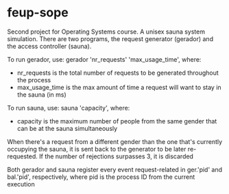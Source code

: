 # feup-sope
Second project for Operating Systems course. A unisex sauna system simulation.
There are two programs, the request generator (gerador) and the access controller (sauna).

To run gerador, use:
gerador 'nr_requests' 'max_usage_time', where:
- nr_requests is the total number of requests to be generated throughout the process
- max_usage_time is the max amount of time a request will want to stay in the sauna (in ms)

To run sauna, use:
sauna 'capacity', where:
- capacity is the maximum number of people from the same gender that can be at the sauna simultaneously

When there's a request from a different gender than the one that's currently occupying the sauna, it is sent back to the generator to be later re-requested. If the number of rejections surpasses 3, it is discarded

Both gerador and sauna register every event request-related in ger.'pid' and bal.'pid', respectively, where pid is the process ID from the current execution
